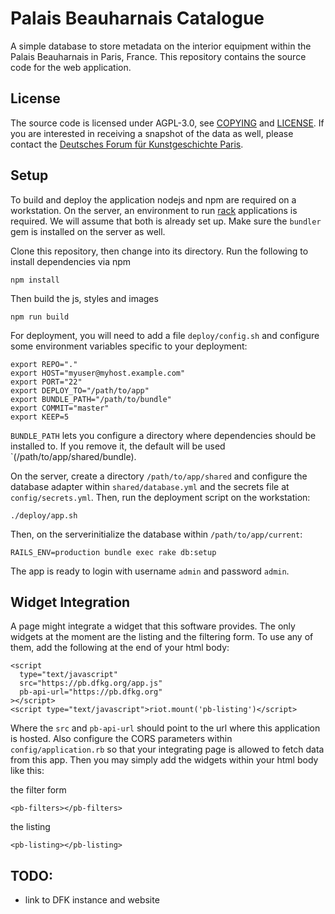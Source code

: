 # Palais Beauharnais Catalogue

A simple database to store metadata on the interior equipment within the Palais
Beauharnais in Paris, France. This repository contains the source code for the
web application.

## License

The source code is licensed under AGPL-3.0, see [COPYING](COPYING) and
[LICENSE](LICENSE). If you are interested in receiving a snapshot of the data as
well, please contact the
[Deutsches Forum für Kunstgeschichte Paris](https://dfk-paris.org).

## Setup

To build and deploy the application nodejs and npm are required on a
workstation. On the server, an environment to run [rack](http://rack.github.io/)
applications is required. We will assume that both is already set up. Make sure
the `bundler` gem is installed on the server as well.

Clone this repository, then change into its directory. Run the following to
install dependencies via npm

    npm install

Then build the js, styles and images

    npm run build

For deployment, you will need to add a file `deploy/config.sh` and configure
some environment variables specific to your deployment:

    export REPO="."
    export HOST="myuser@myhost.example.com"
    export PORT="22"
    export DEPLOY_TO="/path/to/app"
    export BUNDLE_PATH="/path/to/bundle"
    export COMMIT="master"
    export KEEP=5

`BUNDLE_PATH` lets you configure a directory where dependencies should be
installed to. If you remove it, the default will be used
`(/path/to/app/shared/bundle).

On the server, create a directory `/path/to/app/shared` and configure the database adapter
within `shared/database.yml` and the secrets file at `config/secrets.yml`. Then,
run the deployment script on the workstation:

    ./deploy/app.sh

Then, on the serverinitialize the database within `/path/to/app/current`:

    RAILS_ENV=production bundle exec rake db:setup

The app is ready to login with username `admin` and password `admin`.

## Widget Integration

A page might integrate a widget that this software provides. The only widgets at
the moment are the listing and the filtering form. To use any of them, add the
following at the end of your html body:

    <script
      type="text/javascript"
      src="https://pb.dfkg.org/app.js"
      pb-api-url="https://pb.dfkg.org"
    ></script>
    <script type="text/javascript">riot.mount('pb-listing')</script>

Where the  `src` and `pb-api-url` should point to the url where this application is hosted.
Also configure the CORS parameters within `config/application.rb` so that your
integrating page is allowed to fetch data from this app. Then you may simply add
the widgets within your html body like this:

the filter form

    <pb-filters></pb-filters>

the listing

    <pb-listing></pb-listing>

## TODO:

* link to DFK instance and website

